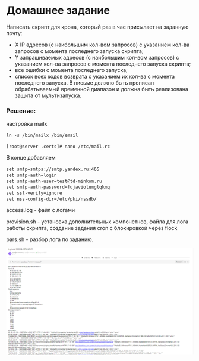 # Домашнее задание

Написать скрипт для крона, который раз в час присылает на заданную почту:

* X IP адресов (с наибольшим кол-вом запросов) с указанием кол-ва запросов c момента последнего запуска скрипта;
* Y запрашиваемых адресов (с наибольшим кол-вом запросов) с указанием кол-ва запросов c момента последнего запуска скрипта;
* все ошибки c момента последнего запуска;
* список всех кодов возврата с указанием их кол-ва с момента последнего запуска. В письме должно быть прописан обрабатываемый временной диапазон и должна быть реализована защита от мультизапуска.

### Решение:

настройка mailx

```
ln -s /bin/mailx /bin/email
```
```
[root@server .certs]# nano /etc/mail.rc
```
В конце добавляем
```
set smtp=smtps://smtp.yandex.ru:465
set smtp-auth=login
set smtp-auth-user=test@td-minkom.ru
set smtp-auth-password=fujaviolumglqkmq
set ssl-verify=ignore
set nss-config-dir=/etc/pki/nssdb/
```

access.log - файл с логами

provision.sh - установка дополнительных компонетнов, файла для лога работы скрипта, создание задания cron с блокировкой через flock

pars.sh - разбор лога по заданию.

![](https://github.com/Topper-crypto/otus/blob/main/Bash/log.png)
